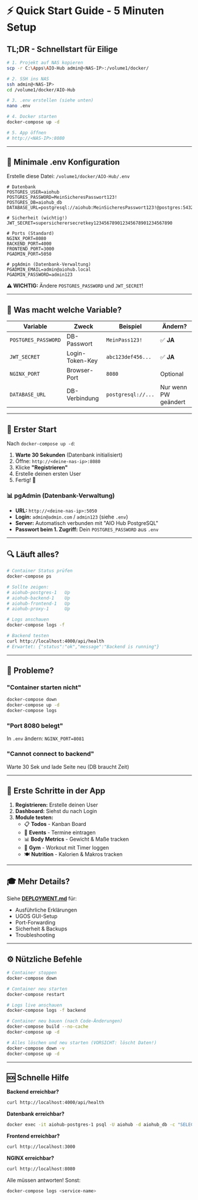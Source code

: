 # ⚡ Quick Start Guide - 5 Minuten Setup

## TL;DR - Schnellstart für Eilige

```bash
# 1. Projekt auf NAS kopieren
scp -r C:\Apps\AIO-Hub admin@<NAS-IP>:/volume1/docker/

# 2. SSH ins NAS
ssh admin@<NAS-IP>
cd /volume1/docker/AIO-Hub

# 3. .env erstellen (siehe unten)
nano .env

# 4. Docker starten
docker-compose up -d

# 5. App öffnen
# http://<NAS-IP>:8080
```

---

## 📝 Minimale .env Konfiguration

Erstelle diese Datei: `/volume1/docker/AIO-Hub/.env`

```env
# Datenbank
POSTGRES_USER=aiohub
POSTGRES_PASSWORD=MeinSicheresPasswort123!
POSTGRES_DB=aiohub_db
DATABASE_URL=postgresql://aiohub:MeinSicheresPasswort123!@postgres:5432/aiohub_db

# Sicherheit (wichtig!)
JWT_SECRET=supersicherersecretkey123456789012345678901234567890

# Ports (Standard)
NGINX_PORT=8080
BACKEND_PORT=4000
FRONTEND_PORT=3000
PGADMIN_PORT=5050

# pgAdmin (Datenbank-Verwaltung)
PGADMIN_EMAIL=admin@aiohub.local
PGADMIN_PASSWORD=admin123
```

**⚠️ WICHTIG:** Ändere `POSTGRES_PASSWORD` und `JWT_SECRET`!

---

## 🎯 Was macht welche Variable?

| Variable | Zweck | Beispiel | Ändern? |
|----------|-------|----------|---------|
| `POSTGRES_PASSWORD` | DB-Passwort | `MeinPass123!` | ✅ **JA** |
| `JWT_SECRET` | Login-Token-Key | `abc123def456...` | ✅ **JA** |
| `NGINX_PORT` | Browser-Port | `8080` | Optional |
| `DATABASE_URL` | DB-Verbindung | `postgresql://...` | Nur wenn PW geändert |

---

## 🚀 Erster Start

Nach `docker-compose up -d`:

1. **Warte 30 Sekunden** (Datenbank initialisiert)
2. Öffne: `http://<deine-nas-ip>:8080`
3. Klicke **"Registrieren"**
4. Erstelle deinen ersten User
5. Fertig! 🎉

### 📊 pgAdmin (Datenbank-Verwaltung)
- **URL:** `http://<deine-nas-ip>:5050`
- **Login:** `admin@admin.com` / `admin123` (siehe `.env`)
- **Server:** Automatisch verbunden mit "AIO Hub PostgreSQL"
- **Passwort beim 1. Zugriff:** Dein `POSTGRES_PASSWORD` aus `.env`

---

## 🔍 Läuft alles?

```bash
# Container Status prüfen
docker-compose ps

# Sollte zeigen:
# aiohub-postgres-1   Up
# aiohub-backend-1    Up
# aiohub-frontend-1   Up
# aiohub-proxy-1      Up

# Logs anschauen
docker-compose logs -f

# Backend testen
curl http://localhost:4000/api/health
# Erwartet: {"status":"ok","message":"Backend is running"}
```

---

## 🐛 Probleme?

### "Container starten nicht"
```bash
docker-compose down
docker-compose up -d
docker-compose logs
```

### "Port 8080 belegt"
In `.env` ändern: `NGINX_PORT=8081`

### "Cannot connect to backend"
Warte 30 Sek und lade Seite neu (DB braucht Zeit)

---

## 📱 Erste Schritte in der App

1. **Registrieren:** Erstelle deinen User
2. **Dashboard:** Siehst du nach Login
3. **Module testen:**
   - 📋 **Todos** - Kanban Board
   - 📅 **Events** - Termine eintragen
   - 📊 **Body Metrics** - Gewicht & Maße tracken
   - 💪 **Gym** - Workout mit Timer loggen
   - 🍽️ **Nutrition** - Kalorien & Makros tracken

---

## 🎓 Mehr Details?

Siehe **[DEPLOYMENT.md](./DEPLOYMENT.md)** für:
- Ausführliche Erklärungen
- UGOS GUI-Setup
- Port-Forwarding
- Sicherheit & Backups
- Troubleshooting

---

## ⚙️ Nützliche Befehle

```bash
# Container stoppen
docker-compose down

# Container neu starten
docker-compose restart

# Logs live anschauen
docker-compose logs -f backend

# Container neu bauen (nach Code-Änderungen)
docker-compose build --no-cache
docker-compose up -d

# Alles löschen und neu starten (VORSICHT: löscht Daten!)
docker-compose down -v
docker-compose up -d
```

---

## 🆘 Schnelle Hilfe

**Backend erreichbar?**
```bash
curl http://localhost:4000/api/health
```

**Datenbank erreichbar?**
```bash
docker exec -it aiohub-postgres-1 psql -U aiohub -d aiohub_db -c "SELECT 1;"
```

**Frontend erreichbar?**
```bash
curl http://localhost:3000
```

**NGINX erreichbar?**
```bash
curl http://localhost:8080
```

Alle müssen antworten! Sonst:
```bash
docker-compose logs <service-name>
```
